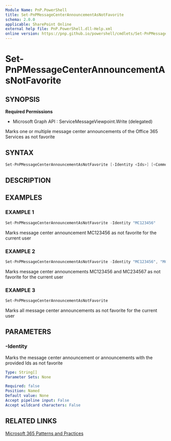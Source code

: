 ```yaml
---
Module Name: PnP.PowerShell
title: Set-PnPMessageCenterAnnouncementAsNotFavorite
schema: 2.0.0
applicable: SharePoint Online
external help file: PnP.PowerShell.dll-Help.xml
online version: https://pnp.github.io/powershell/cmdlets/Set-PnPMessageCenterAnnouncementAsNotFavorite.html
---
```

 
# Set-PnPMessageCenterAnnouncementAsNotFavorite

## SYNOPSIS

**Required Permissions**

  * Microsoft Graph API : ServiceMessageViewpoint.Write (delegated)

Marks one or multiple message center announcements of the Office 365 Services as not favorite

## SYNTAX

```powershell
Set-PnPMessageCenterAnnouncementAsNotFavorite [-Identity <Ids>] [<CommonParameters>]
```

## DESCRIPTION

## EXAMPLES

### EXAMPLE 1
```powershell
Set-PnPMessageCenterAnnouncementAsNotFavorite -Identity "MC123456"
```

Marks message center announcement MC123456 as not favorite for the current user

### EXAMPLE 2
```powershell
Set-PnPMessageCenterAnnouncementAsNotFavorite -Identity "MC123456", "MC234567"
```

Marks message center announcements MC123456 and MC234567 as not favorite for the current user

### EXAMPLE 3
```powershell
Set-PnPMessageCenterAnnouncementAsNotFavorite
```

Marks all message center announcements as not favorite for the current user

## PARAMETERS

### -Identity
Marks the message center announcement or announcements with the provided Ids as not favorite
```yaml
Type: String[]
Parameter Sets: None

Required: false
Position: Named
Default value: None
Accept pipeline input: False
Accept wildcard characters: False
```

## RELATED LINKS

[Microsoft 365 Patterns and Practices](https://aka.ms/m365pnp)
